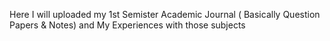 Here I will uploaded my 1st Semister Academic Journal ( Basically Question Papers & Notes) and My Experiences with those subjects 
